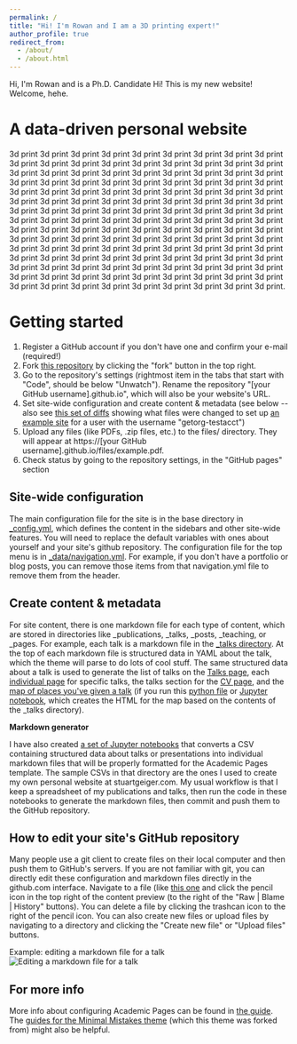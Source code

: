 ```yaml
---
permalink: /
title: "Hi! I'm Rowan and I am a 3D printing expert!"
author_profile: true
redirect_from: 
  - /about/
  - /about.html
---
```


Hi, I'm Rowan and  is a Ph.D. Candidate Hi! This is my new website! Welcome, hehe.

A data-driven personal website
======
3d print 3d print 3d print 3d print 3d print 3d print 3d print 3d print 3d print 3d print 3d print 3d print 3d print 3d print 3d print 3d print 3d print 3d print 3d print 3d print 3d print 3d print 3d print 3d print 3d print 3d print 3d print 3d print 3d print 3d print 3d print 3d print 3d print 3d print 3d print 3d print 3d print 3d print 3d print 3d print 3d print 3d print 3d print 3d print 3d print 3d print 3d print 3d print 3d print 3d print 3d print 3d print 3d print 3d print 3d print 3d print 3d print 3d print 3d print 3d print 3d print 3d print 3d print 3d print 3d print 3d print 3d print 3d print 3d print 3d print 3d print 3d print 3d print 3d print 3d print 3d print 3d print 3d print 3d print 3d print 3d print 3d print 3d print 3d print 3d print 3d print 3d print 3d print 3d print 3d print 3d print 3d print 3d print 3d print 3d print 3d print 3d print 3d print 3d print 3d print 3d print 3d print 3d print 3d print 3d print 3d print 3d print 3d print 3d print 3d print 3d print 3d print 3d print 3d print 3d print 3d print 3d print 3d print 3d print 3d print 3d print 3d print 3d print 3d print 3d print 3d print 3d print 3d print 3d print 3d print 3d print 3d print 3d print 3d print 3d print.

Getting started
======
1. Register a GitHub account if you don't have one and confirm your e-mail (required!)
1. Fork [this repository](https://github.com/academicpages/academicpages.github.io) by clicking the "fork" button in the top right. 
1. Go to the repository's settings (rightmost item in the tabs that start with "Code", should be below "Unwatch"). Rename the repository "[your GitHub username].github.io", which will also be your website's URL.
1. Set site-wide configuration and create content & metadata (see below -- also see [this set of diffs](http://archive.is/3TPas) showing what files were changed to set up [an example site](https://getorg-testacct.github.io) for a user with the username "getorg-testacct")
1. Upload any files (like PDFs, .zip files, etc.) to the files/ directory. They will appear at https://[your GitHub username].github.io/files/example.pdf.  
1. Check status by going to the repository settings, in the "GitHub pages" section

Site-wide configuration
------
The main configuration file for the site is in the base directory in [_config.yml](https://github.com/academicpages/academicpages.github.io/blob/master/_config.yml), which defines the content in the sidebars and other site-wide features. You will need to replace the default variables with ones about yourself and your site's github repository. The configuration file for the top menu is in [_data/navigation.yml](https://github.com/academicpages/academicpages.github.io/blob/master/_data/navigation.yml). For example, if you don't have a portfolio or blog posts, you can remove those items from that navigation.yml file to remove them from the header. 

Create content & metadata
------
For site content, there is one markdown file for each type of content, which are stored in directories like _publications, _talks, _posts, _teaching, or _pages. For example, each talk is a markdown file in the [_talks directory](https://github.com/academicpages/academicpages.github.io/tree/master/_talks). At the top of each markdown file is structured data in YAML about the talk, which the theme will parse to do lots of cool stuff. The same structured data about a talk is used to generate the list of talks on the [Talks page](https://academicpages.github.io/talks), each [individual page](https://academicpages.github.io/talks/2012-03-01-talk-1) for specific talks, the talks section for the [CV page](https://academicpages.github.io/cv), and the [map of places you've given a talk](https://academicpages.github.io/talkmap.html) (if you run this [python file](https://github.com/academicpages/academicpages.github.io/blob/master/talkmap.py) or [Jupyter notebook](https://github.com/academicpages/academicpages.github.io/blob/master/talkmap.ipynb), which creates the HTML for the map based on the contents of the _talks directory).

**Markdown generator**

I have also created [a set of Jupyter notebooks](https://github.com/academicpages/academicpages.github.io/tree/master/markdown_generator
) that converts a CSV containing structured data about talks or presentations into individual markdown files that will be properly formatted for the Academic Pages template. The sample CSVs in that directory are the ones I used to create my own personal website at stuartgeiger.com. My usual workflow is that I keep a spreadsheet of my publications and talks, then run the code in these notebooks to generate the markdown files, then commit and push them to the GitHub repository.

How to edit your site's GitHub repository
------
Many people use a git client to create files on their local computer and then push them to GitHub's servers. If you are not familiar with git, you can directly edit these configuration and markdown files directly in the github.com interface. Navigate to a file (like [this one](https://github.com/academicpages/academicpages.github.io/blob/master/_talks/2012-03-01-talk-1.md) and click the pencil icon in the top right of the content preview (to the right of the "Raw | Blame | History" buttons). You can delete a file by clicking the trashcan icon to the right of the pencil icon. You can also create new files or upload files by navigating to a directory and clicking the "Create new file" or "Upload files" buttons. 

Example: editing a markdown file for a talk
![Editing a markdown file for a talk](/images/editing-talk.png)

For more info
------
More info about configuring Academic Pages can be found in [the guide](https://academicpages.github.io/markdown/). The [guides for the Minimal Mistakes theme](https://mmistakes.github.io/minimal-mistakes/docs/configuration/) (which this theme was forked from) might also be helpful.
